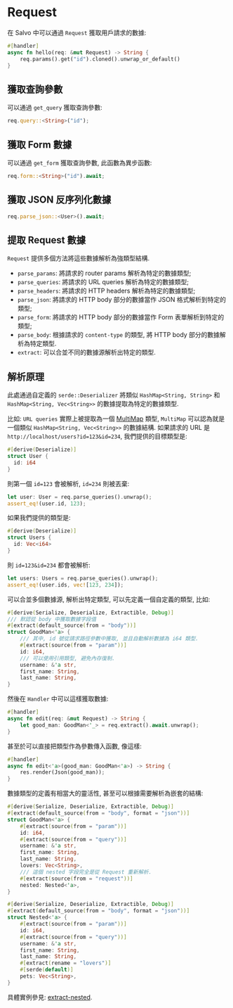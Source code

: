 # Request

在 Salvo 中可以通過 ```Request``` 獲取用戶請求的數據:

```rust
#[handler]
async fn hello(req: &mut Request) -> String {
    req.params().get("id").cloned().unwrap_or_default()
}
```

## 獲取查詢參數

可以通過 ```get_query``` 獲取查詢參數:

```rust
req.query::<String>("id");
```

## 獲取 Form 數據

可以通過 ```get_form``` 獲取查詢參數, 此函數為異步函數:

```rust
req.form::<String>("id").await;
```


## 獲取 JSON 反序列化數據

```rust
req.parse_json::<User>().await;
```

## 提取 Request 數據


```Request``` 提供多個方法將這些數據解析為強類型結構.

* ```parse_params```: 將請求的 router params 解析為特定的數據類型;
* ```parse_queries```: 將請求的 URL queries 解析為特定的數據類型;
* ```parse_headers```: 將請求的 HTTP headers 解析為特定的數據類型;
* ```parse_json```: 將請求的 HTTP body 部分的數據當作 JSON 格式解析到特定的類型;
* ```parse_form```: 將請求的 HTTP body 部分的數據當作 Form 表單解析到特定的類型;
* ```parse_body```: 根據請求的 ```content-type``` 的類型, 將 HTTP body 部分的數據解析為特定類型. 
* ```extract```: 可以合並不同的數據源解析出特定的類型.

## 解析原理

此處通過自定義的 ```serde::Deserializer``` 將類似 ```HashMap<String, String>``` 和 ```HashMap<String, Vec<String>>``` 的數據提取為特定的數據類型.

比如: ```URL queries``` 實際上被提取為一個 [MultiMap](https://docs.rs/multimap/latest/multimap/struct.MultiMap.html) 類型, ```MultiMap``` 可以認為就是一個類似 ```HashMap<String, Vec<String>>``` 的數據結構. 如果請求的 URL 是 ```http://localhost/users?id=123&id=234```, 我們提供的目標類型是:

```rust
#[derive(Deserialize)]
struct User {
  id: i64
}
```

則第一個 ```id=123``` 會被解析, ```id=234``` 則被丟棄:

```rust
let user: User = req.parse_queries().unwrap();
assert_eq!(user.id, 123);
```

如果我們提供的類型是:

```rust
#[derive(Deserialize)]
struct Users {
  id: Vec<i64>
}
```

則 ```id=123&id=234``` 都會被解析:

```rust
let users: Users = req.parse_queries().unwrap();
assert_eq!(user.ids, vec![123, 234]);
```

可以合並多個數據源, 解析出特定類型, 可以先定義一個自定義的類型, 比如: 

```rust
#[derive(Serialize, Deserialize, Extractible, Debug)]
/// 默認從 body 中獲取數據字段值
#[extract(default_source(from = "body"))]
struct GoodMan<'a> {
    /// 其中, id 號從請求路徑參數中獲取, 並且自動解析數據為 i64 類型.
    #[extract(source(from = "param"))]
    id: i64,
    /// 可以使用引用類型, 避免內存復制.
    username: &'a str,
    first_name: String,
    last_name: String,
}
```

然後在 ```Handler``` 中可以這樣獲取數據:

```rust
#[handler]
async fn edit(req: &mut Request) -> String {
    let good_man: GoodMan<'_> = req.extract().await.unwrap();
}
```

甚至於可以直接把類型作為參數傳入函數, 像這樣:


```rust
#[handler]
async fn edit<'a>(good_man: GoodMan<'a>) -> String {
    res.render(Json(good_man));
}
```

數據類型的定義有相當大的靈活性, 甚至可以根據需要解析為嵌套的結構:

```rust
#[derive(Serialize, Deserialize, Extractible, Debug)]
#[extract(default_source(from = "body", format = "json"))]
struct GoodMan<'a> {
    #[extract(source(from = "param"))]
    id: i64,
    #[extract(source(from = "query"))]
    username: &'a str,
    first_name: String,
    last_name: String,
    lovers: Vec<String>,
    /// 這個 nested 字段完全是從 Request 重新解析.
    #[extract(source(from = "request"))]
    nested: Nested<'a>,
}

#[derive(Serialize, Deserialize, Extractible, Debug)]
#[extract(default_source(from = "body", format = "json"))]
struct Nested<'a> {
    #[extract(source(from = "param"))]
    id: i64,
    #[extract(source(from = "query"))]
    username: &'a str,
    first_name: String,
    last_name: String,
    #[extract(rename = "lovers")]
    #[serde(default)]
    pets: Vec<String>,
}
```

具體實例參見: [extract-nested](https://github.com/salvo-rs/salvo/blob/main/examples/extract-nested/src/main.rs).
